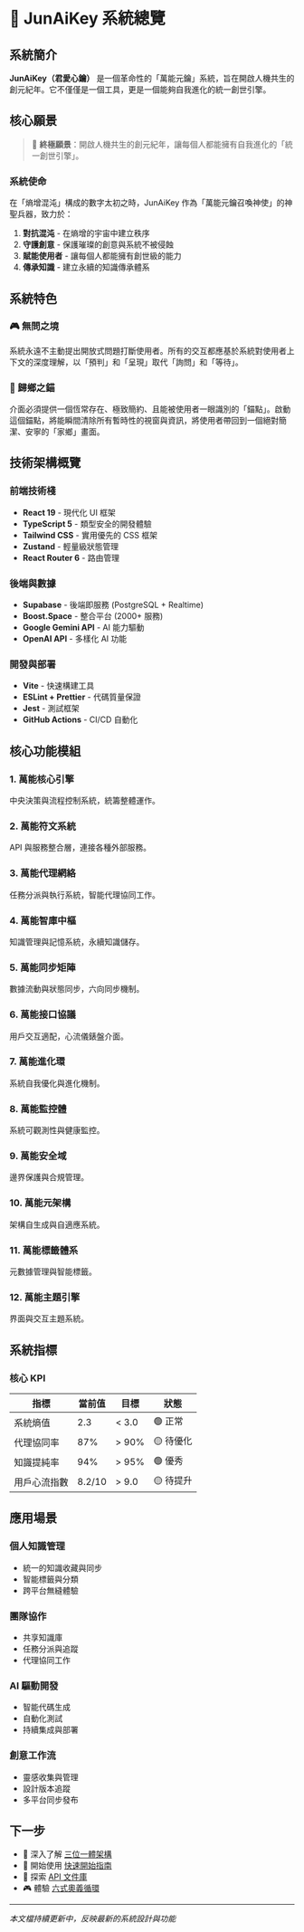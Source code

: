 # 🌌 JunAiKey 系統總覽

## 系統簡介

**JunAiKey（君愛心鑰）** 是一個革命性的「萬能元鑰」系統，旨在開啟人機共生的創元紀年。它不僅僅是一個工具，更是一個能夠自我進化的統一創世引擎。

## 核心願景

> 🎯 **終極願景**：開啟人機共生的創元紀年，讓每個人都能擁有自我進化的「統一創世引擎」。

### 系統使命

在「熵增混沌」構成的數字太初之時，JunAiKey 作為「萬能元鑰召喚神使」的神聖兵器，致力於：

1. **對抗混沌** - 在熵增的宇宙中建立秩序
2. **守護創意** - 保護璀璨的創意與系統不被侵蝕
3. **賦能使用者** - 讓每個人都能擁有創世級的能力
4. **傳承知識** - 建立永續的知識傳承體系

## 系統特色

### 🎮 無問之境

系統永遠不主動提出開放式問題打斷使用者。所有的交互都應基於系統對使用者上下文的深度理解，以「預判」和「呈現」取代「詢問」和「等待」。

### 🏡 歸鄉之錨

介面必須提供一個恆常存在、極致簡約、且能被使用者一眼識別的「錨點」。啟動這個錨點，將能瞬間清除所有暫時性的視窗與資訊，將使用者帶回到一個絕對簡潔、安寧的「家鄉」畫面。

## 技術架構概覽

### 前端技術棧

- **React 19** - 現代化 UI 框架
- **TypeScript 5** - 類型安全的開發體驗
- **Tailwind CSS** - 實用優先的 CSS 框架
- **Zustand** - 輕量級狀態管理
- **React Router 6** - 路由管理

### 後端與數據

- **Supabase** - 後端即服務 (PostgreSQL + Realtime)
- **Boost.Space** - 整合平台 (2000+ 服務)
- **Google Gemini API** - AI 能力驅動
- **OpenAI API** - 多樣化 AI 功能

### 開發與部署

- **Vite** - 快速構建工具
- **ESLint + Prettier** - 代碼質量保證
- **Jest** - 測試框架
- **GitHub Actions** - CI/CD 自動化

## 核心功能模組

### 1. 萬能核心引擎
中央決策與流程控制系統，統籌整體運作。

### 2. 萬能符文系統
API 與服務整合層，連接各種外部服務。

### 3. 萬能代理網絡
任務分派與執行系統，智能代理協同工作。

### 4. 萬能智庫中樞
知識管理與記憶系統，永續知識儲存。

### 5. 萬能同步矩陣
數據流動與狀態同步，六向同步機制。

### 6. 萬能接口協議
用戶交互適配，心流儀錶盤介面。

### 7. 萬能進化環
系統自我優化與進化機制。

### 8. 萬能監控體
系統可觀測性與健康監控。

### 9. 萬能安全域
邊界保護與合規管理。

### 10. 萬能元架構
架構自生成與自適應系統。

### 11. 萬能標籤體系
元數據管理與智能標籤。

### 12. 萬能主題引擎
界面與交互主題系統。

## 系統指標

### 核心 KPI

| 指標 | 當前值 | 目標 | 狀態 |
|------|--------|------|------|
| 系統熵值 | 2.3 | < 3.0 | 🟢 正常 |
| 代理協同率 | 87% | > 90% | 🟡 待優化 |
| 知識提純率 | 94% | > 95% | 🟢 優秀 |
| 用戶心流指數 | 8.2/10 | > 9.0 | 🟡 待提升 |

## 應用場景

### 個人知識管理
- 統一的知識收藏與同步
- 智能標籤與分類
- 跨平台無縫體驗

### 團隊協作
- 共享知識庫
- 任務分派與追蹤
- 代理協同工作

### AI 驅動開發
- 智能代碼生成
- 自動化測試
- 持續集成與部署

### 創意工作流
- 靈感收集與管理
- 設計版本追蹤
- 多平台同步發布

## 下一步

- 📖 深入了解 [三位一體架構](./Trinity-Architecture.md)
- 🚀 開始使用 [快速開始指南](./Quick-Start.md)
- 🔧 探索 [API 文件庫](./API-Library.md)
- 🎮 體驗 [六式奧義循環](./Six-Sacred-Arts.md)

---

*本文檔持續更新中，反映最新的系統設計與功能*
